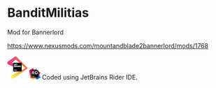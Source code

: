 # BanditMilitias
Mod for Bannerlord

https://www.nexusmods.com/mountandblade2bannerlord/mods/1768

<a href="https://www.jetbrains.com"><img src="jetbrains.png" width="10%" height="10%"></a><a href="https://www.jetbrains.com/rider/"><img src="icon-rider.png" width="5%" height="5%"></a>
Coded using JetBrains Rider IDE.
